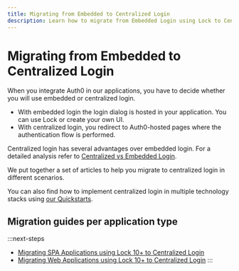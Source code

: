 ```yaml
---
title: Migrating from Embedded to Centralized Login
description: Learn how to migrate from Embedded Login using Lock to Centralized Login
---
```


# Migrating from Embedded to Centralized Login

When you integrate Auth0 in our applications, you have to decide whether you will use embedded or centralized login.

- With embedded login the login dialog is hosted in your application. You can use Lock or create your own UI.
- With centralized login, you redirect to Auth0-hosted pages where the authentication flow is performed.

Centralized login has several advantages over embedded login. For a detailed analysis refer to [Centralized vs Embedded Login](/guides/login/centralized-vs-embedded).

We put together a set of articles to help you migrate to centralized login in different scenarios. 

You can also find how to implement centralized login in multiple technology stacks using [our Quickstarts](/quickstart).

## Migration guides per application type

:::next-steps
- [Migrating SPA Applications using Lock 10+ to Centralized Login](/guides/login/migrating-lock-v10-spa)
- [Migrating Web Applications using Lock 10+ to Centralized Login](/guides/login/migrating-lock-v10-webapp)
:::

